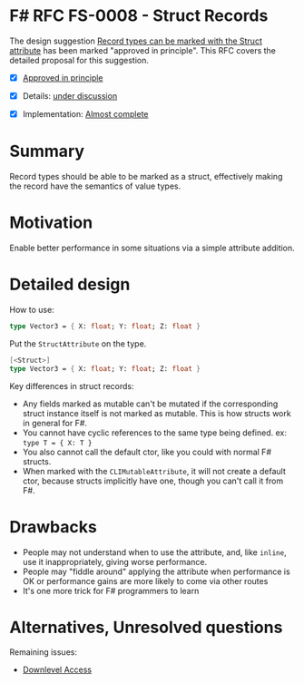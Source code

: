 # F# RFC FS-0008 - Struct Records

The design suggestion [Record types can be marked with the Struct attribute](https://fslang.uservoice.com/forums/245727-f-language/suggestions/6547517-record-types-can-be-marked-with-the-struct-attribu) has been marked "approved in principle".
This RFC covers the detailed proposal for this suggestion.

* [x] [Approved in principle](https://fslang.uservoice.com/forums/245727-f-language/suggestions/6547517-record-types-can-be-marked-with-the-struct-attribu)
* [x] Details: [under discussion](https://github.com/Microsoft/visualfsharp/pull/620)
* [x] Implementation: [Almost complete](https://github.com/Microsoft/visualfsharp/pull/620)


# Summary
[summary]: #summary

Record types should be able to be marked as a struct, effectively making the record have the semantics of value types.

# Motivation
[motivation]: #motivation

Enable better performance in some situations via a simple attribute addition.

# Detailed design
[design]: #detailed-design

How to use:
```fsharp
type Vector3 = { X: float; Y: float; Z: float }
```
Put the `StructAttribute` on the type.
```fsharp
[<Struct>]
type Vector3 = { X: float; Y: float; Z: float }
```

Key differences in struct records:
- Any fields marked as mutable can't be mutated if the corresponding struct instance itself is not marked as mutable. This is how structs work in general for F#.
- You cannot have cyclic references to the same type being defined. ex: ```type T = { X: T }```
- You also cannot call the default ctor, like you could with normal F# structs.
- When marked with the `CLIMutableAttribute`, it will not create a default ctor, because structs implicitly have one, though you can't call it from F#.

# Drawbacks
[drawbacks]: #drawbacks

* People may not understand when to use the attribute, and, like ``inline``, use it inappropriately, giving worse performance.
* People may "fiddle around" applying the attribute when performance is OK or performance gains are more likely to come via other routes
* It's one more trick for F# programmers to learn

# Alternatives, Unresolved questions
[unresolved]: #unresolved-questions

Remaining issues:

* [Downlevel Access](https://github.com/Microsoft/visualfsharp/pull/620#issuecomment-190580488)

